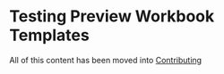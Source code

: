 

# Testing Preview Workbook Templates

All of this content has been moved into [Contributing](../Contributing.md#Testing-Preview-Workbook-Templates)